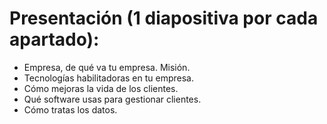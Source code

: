 # Presentación (1 diapositiva por cada apartado):
- Empresa, de qué va tu empresa. Misión.
- Tecnologías habilitadoras en tu empresa.
- Cómo mejoras la vida de los clientes.
- Qué software  usas para gestionar clientes.
- Cómo tratas los datos.
